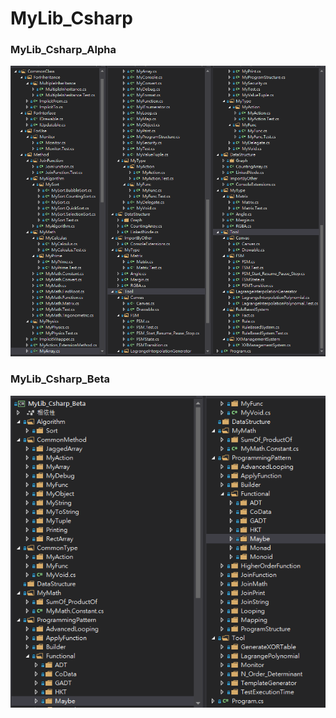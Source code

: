 # MyLib_Csharp



### MyLib_Csharp_Alpha

![](https://raw.githubusercontent.com/CWKSC/MyLib_Csharp/master/image/MyLib_Csharp_Alpha.png)

### MyLib_Csharp_Beta

![](https://raw.githubusercontent.com/CWKSC/MyLib_Csharp/master/image/MyLib_Csharp_Beta.png)
